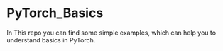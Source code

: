 # PyTorch_Basics

In This repo you can find some simple examples, which can help you to understand basics in PyTorch.
